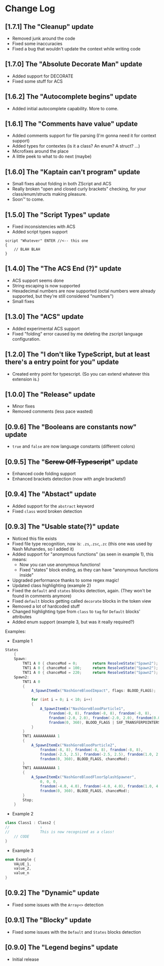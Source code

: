 # Change Log

## [1.7.1] The "Cleanup" update

-	Removed junk around the code
-	Fixed some inaccuracies
-	Fixed a bug that wouldn't update the context while writing code

## [1.7.0] The "Absolute Decorate Man" update

-   Added support for DECORATE
-   Fixed some stuff for ACS

## [1.6.2] The "Autocomplete begins" update

-   Added initial autocomplete capability. More to come.

## [1.6.1] The "Comments have value" update

-   Added comments support for file parsing (I'm gonna need it for context support)
-   Added types for contextes (is it a class? An enum? A struct? ...)
-   Microfixes around the place
-   A little peek to what to do next (maybe)

## [1.6.0] The "Kaptain can't program" update

-   Small fixes about folding in both ZScript and ACS
-   Really broken "open and closed curly brackets" checking, for your class/enum/structs making pleasure.
-   Soon™ to come.

## [1.5.0] The "Script Types" update

-   Fixed inconsistencies with ACS
-   Added script types support

```acs
script "Whatever" ENTER //<-- this one
{
	// BLAH BLAH
}
```

## [1.4.0] The "The ACS End (?)" update

-   ACS support seems done
-   String escaping is now supported
-   Hexadecimal numbers are now supported (octal numbers were already supported, but they're still considered "numbers")
-   Small fixes

## [1.3.0] The "ACS" update

-   Added experimental ACS support
-   Fixed "folding" error caused by me deleting the zscript language configuration.

## [1.2.0] The "I don't like TypeScript, but at least there's a entry point for you" update

-   Created entry point for typescript. (So you can extend whatever this extension is.)

## [1.0.0] The "Release" update

-   Minor fixes
-   Removed comments (less pace wasted)

## [0.9.6] The "Booleans are constants now" update

-   `true` and `false` are now language constants (different colors)

## [0.9.5] The "~~Screw Off Typescript~~" update

-   Enhanced code folding support
-   Enhanced brackets detection (now with angle brackets!)

## [0.9.4] The "Abstact" update

-   Added support for the `abstract` keyword
-   Fixed `class` word broken detection

## [0.9.3] The "Usable state(?)" update

-   Noticed this file exists
-   Fixed file type recognition, now is: `.zs`,`.zsc`,`.zc` (this one was used by Nash Muhandes, so I added it)
-   Added support for "anonymous functions" (as seen in example 1), this means:
    -   Now you can use anonymous functions!
    -   Fixed "states" block ending, as they can have "anonymous functions inside"
-   Upgraded performance thanks to some regex magic!
-   Updated class highlighting (example 2)
-   Fixed the `default` and `states` blocks detection, again. (They won't be found in comments anymore)
-   Fixed `default` blocks getting called `decorate` blocks in the token view
-   Removed a lot of hardcoded stuff
-   Changed highlighting type from `class` to `tag` for `Default` blocks' attributes
-   Added enum support (example 3, but was it really required?)

Examples:

-   Example 1

```cs
States
	{
	Spawn:
		TNT1 A 0 { chanceMod = 0;		return ResolveState("Spawn2"); }
		TNT1 A 0 { chanceMod = 100;		return ResolveState("Spawn2"); }
		TNT1 A 0 { chanceMod = 220;		return ResolveState("Spawn2"); }
	Spawn2:
		TNT1 A 0
		{
			A_SpawnItemEx("NashGoreBloodImpact", flags: BLOOD_FLAGS);

			for (int i = 0; i < 10; i++)
			{
				A_SpawnItemEx("NashGoreBloodParticle1",
					frandom(-8, 8), frandom(-8, 8), frandom(-8, 8),
					frandom(-2.0, 2.0), frandom(-2.0, 2.0), frandom(0.0, 4.0),
					frandom(0, 360), BLOOD_FLAGS | SXF_TRANSFERPOINTERS, chanceMod);
			}
		}
		TNT1 AAAAAAAAAA 1
		{
			A_SpawnItemEx("NashGoreBloodParticle2",
				frandom(-8, 8), frandom(-8, 8), frandom(-8, 8),
				frandom(-2.5, 2.5), frandom(-2.5, 2.5), frandom(1.0, 2.0),
				frandom(0, 360), BLOOD_FLAGS, chanceMod);
		}
		TNT1 AAAAAAAAAA 1
		{
			A_SpawnItemEx("NashGoreBloodFloorSplashSpawner",
				0, 0, 0,
				frandom(-4.0, 4.0), frandom(-4.0, 4.0), frandom(1.0, 4.0),
				frandom(0, 360), BLOOD_FLAGS, chanceMod);
		}
		Stop;
	}
```

-   Example 2

```cs
class Class1 : Class2 {
//				↑
//				This is now recognized as a class!
	// CODE
}
```

-   Example 3

```cs
enum Example {
	VALUE_1,
	value_2,
	value_n
}
```

## [0.9.2] The "Dynamic" update

-   Fixed some issues with the `Array<>` detection

## [0.9.1] The "Blocky" update

-   Fixed some issues with the `Default` and `States` blocks detection

## [0.9.0] The "Legend begins" update

-   Initial release
